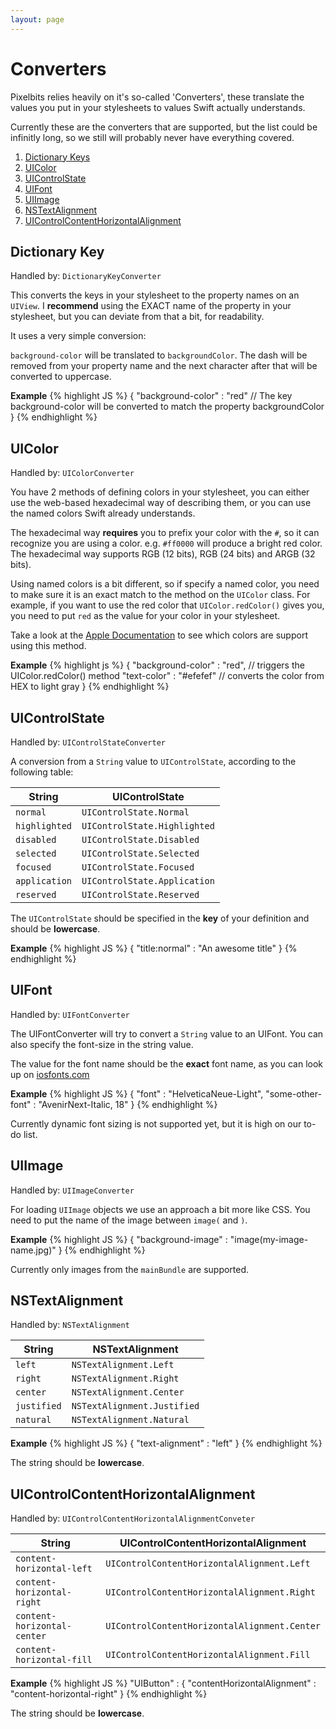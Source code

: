 ```yaml
---
layout: page
---
```


# Converters

Pixelbits relies heavily on it's so-called 'Converters', these translate the values you
put in your stylesheets to values Swift actually understands.

Currently these are the converters that are supported, but the list could be infinitly long, so we still will probably never have everything covered.

1. [Dictionary Keys](#DictionaryKey)
2. [UIColor](#UIColor)
3. [UIControlState](#UIControlState)
4. [UIFont](#UIFont)
5. [UIImage](#UIImage)
6. [NSTextAlignment](#NSTextAlignment)
7. [UIControlContentHorizontalAlignment](#UIControlContentHorizontalAlignment)


<a name="DictionaryKey"></a>

## Dictionary Key
Handled by: <code>DictionaryKeyConverter</code>

This converts the keys in your stylesheet to the property names on an `UIView`. I **recommend** using the EXACT name of the property in your stylesheet, but you can deviate from 
that a bit, for readability.

It uses a very simple conversion:

`background-color` will be translated to `backgroundColor`. The dash will be removed from your property name and the next character after that will be converted to uppercase.

**Example**
{% highlight JS %}
{
	"background-color" : "red" // The key background-color will be converted to match the property backgroundColor
}
{% endhighlight %}

<a name="UIColor"></a>

## UIColor
Handled by: <code>UIColorConverter</code>

You have 2 methods of defining colors in your stylesheet, you can either use the web-based hexadecimal way of describing them, or you can use the named colors Swift already understands.

The hexadecimal way **requires** you to prefix your color with the `#`, so it can recognize you are using a color. e.g. `#ff0000` will produce a bright red color. 
The hexadecimal way supports RGB (12 bits), RGB (24 bits) and ARGB (32 bits).

Using named colors is a bit different, so if specify a named color, you need to make sure it is an exact match to the method on the `UIColor` class. For example, if you want to use
the red color that `UIColor.redColor()` gives you, you need to put `red` as the value for your color in your stylesheet.

Take a look at the [Apple Documentation](https://developer.apple.com/library/ios/documentation/UIKit/Reference/UIColor_Class/#//apple_ref/doc/uid/TP40006892-CH3-SW18) to see 
which colors are support using this method.

**Example**
{% highlight js %}
{
	"background-color" : "red", // triggers the UIColor.redColor() method
	"text-color" : "#efefef" // converts the color from HEX to light gray
}
{% endhighlight %}

<a name="UIControlState"></a>

## UIControlState
Handled by: <code>UIControlStateConverter</code>

A conversion from a `String` value to `UIControlState`, according to the following table:

| String | UIControlState |
| ------ | -------------- |
| `normal` | `UIControlState.Normal` |
| `highlighted` | `UIControlState.Highlighted` |
| `disabled` | `UIControlState.Disabled` |
| `selected` | `UIControlState.Selected` |
| `focused` | `UIControlState.Focused` |
| `application` | `UIControlState.Application` |
| `reserved` | `UIControlState.Reserved` |

The `UIControlState` should be specified in the **key** of your definition and should be **lowercase**.
			
**Example**
{% highlight JS %}
{
	"title:normal" : "An awesome title"
}
{% endhighlight %}

<a name="UIFont"></a>

## UIFont
Handled by: <code>UIFontConverter</code>

The UIFontConverter will try to convert a `String` value to an UIFont. You can also specify the font-size in the string value.

The value for the font name should be the **exact** font name, as you can look up on [iosfonts.com](http://iosfonts.com/)

**Example**
{% highlight JS %}
{
	"font" : "HelveticaNeue-Light",
	"some-other-font" : "AvenirNext-Italic, 18"
}
{% endhighlight %}

Currently dynamic font sizing is not supported yet, but it is high on our to-do list.

<a name="UIImage"></a>

## UIImage
Handled by: <code>UIImageConverter</code>

For loading `UIImage` objects we use an approach a bit more like CSS. You need to put the name of the image between `image(` and `)`.

**Example**
{% highlight JS %}
{
	"background-image" : "image(my-image-name.jpg)"
}
{% endhighlight %}

Currently only images from the `mainBundle` are supported.

<a name="NSTextAlignment"></a>

## NSTextAlignment
Handled by: <code>NSTextAlignment</code>

| String | NSTextAlignment |
| ------ | -------------- |
| `left` | `NSTextAlignment.Left` |
| `right` | `NSTextAlignment.Right` |
| `center` | `NSTextAlignment.Center` |
| `justified` | `NSTextAlignment.Justified` |
| `natural` | `NSTextAlignment.Natural` |

**Example**
{% highlight JS %}
{
	"text-alignment" : "left"
}
{% endhighlight %}

The string should be **lowercase**.

<a name="UIControlContentHorizontalAlignment"></a>

## UIControlContentHorizontalAlignment
Handled by: <code>UIControlContentHorizontalAlignmentConveter</code>

| String | UIControlContentHorizontalAlignment |
| ------ | -------------- |
| `content-horizontal-left` | `UIControlContentHorizontalAlignment.Left` |
| `content-horizontal-right` | `UIControlContentHorizontalAlignment.Right` |
| `content-horizontal-center` | `UIControlContentHorizontalAlignment.Center` |
| `content-horizontal-fill` | `UIControlContentHorizontalAlignment.Fill` |

**Example**
{% highlight JS %}
"UIButton" : {
	"contentHorizontalAlignment" : "content-horizontal-right"
}
{% endhighlight %}

The string should be **lowercase**.